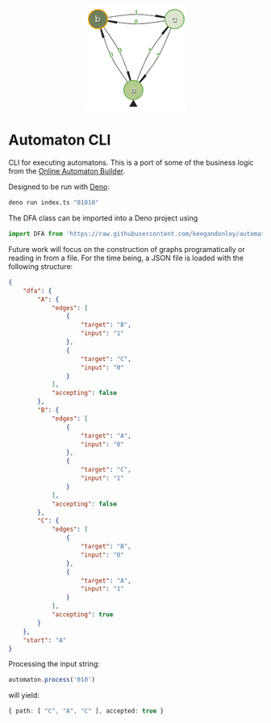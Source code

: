 <div align="center">
	<img width="200" src=".github/graph.png" alt="Pinpoint Logo" /> 
</div>

# Automaton CLI

CLI for executing automatons. This is a port of some of the business logic from the [Online Automaton Builder](https://automatonbuilder.com/).

Designed to be run with [Deno](https://deno.land/):
```bash
deno run index.ts "01010"
```

The DFA class can be imported into a Deno project using

```js
import DFA from 'https://raw.githubusercontent.com/keegandonley/automaton-deno/master/automaton.ts';

```

Future work will focus on the construction of graphs programatically or reading in from a file. For the time being, a JSON file is loaded with the following structure:

```json
{
	"dfa": {
		"A": {
			"edges": [
				{
					"target": "B",
					"input": "1"
				},
				{
					"target": "C",
					"input": "0"
				}
			],
			"accepting": false
		},
		"B": {
			"edges": [
				{
					"target": "A",
					"input": "0"
				},
				{
					"target": "C",
					"input": "1"
				}
			],
			"accepting": false
		},
		"C": {
			"edges": [
				{
					"target": "B",
					"input": "0"
				},
				{
					"target": "A",
					"input": "1"
				}
			],
			"accepting": true
		}
	},
	"start": "A"
}
```

Processing the input string:

```typescript
automaton.process('010')
```

will yield:

```typescript
{ path: [ "C", "A", "C" ], accepted: true }
```